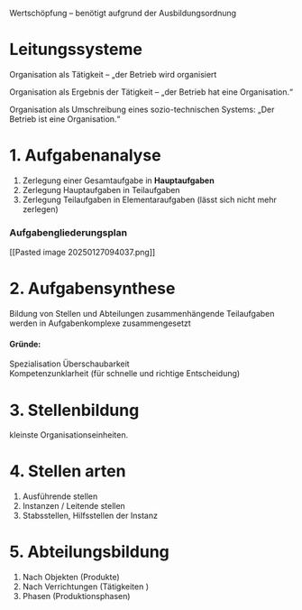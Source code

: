 Wertschöpfung – benötigt aufgrund der Ausbildungsordnung

# Leitungssysteme

Organisation als Tätigkeit – „der Betrieb wird organisiert

Organisation als Ergebnis der Tätigkeit – „der Betrieb hat eine Organisation.“

Organisation als Umschreibung eines sozio-technischen Systems: „Der Betrieb ist eine Organisation.“

# 1. Aufgabenanalyse

1. Zerlegung einer Gesamtaufgabe in **Hauptaufgaben**
2. Zerlegung Hauptaufgaben in Teilaufgaben
3. Zerlegung Teilaufgaben in Elementaraufgaben (lässt sich nicht mehr zerlegen)

### Aufgabengliederungsplan

[[Pasted image 20250127094037.png]]
# 2. Aufgabensynthese

Bildung von Stellen und Abteilungen
zusammenhängende Teilaufgaben werden in Aufgabenkomplexe zusammengesetzt

#### Gründe:  
Spezialisation
Überschaubarkeit  
Kompetenzunklarheit (für schnelle und richtige Entscheidung) 
# 3. Stellenbildung
kleinste Organisationseinheiten.

# 4. Stellen arten 
1. Ausführende stellen
2. Instanzen / Leitende stellen
3. Stabsstellen, Hilfsstellen der Instanz 

# 5. Abteilungsbildung 
1. Nach Objekten (Produkte)
2. Nach Verrichtungen (Tätigkeiten )
3. Phasen (Produktionsphasen)



  